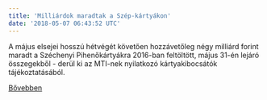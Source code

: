 ```yaml
---
title: 'Milliárdok maradtak a Szép-kártyákon'
date: '2018-05-07 06:43:52 UTC'
---
```


A május elsejei hosszú hétvégét követően hozzávetőleg négy milliárd forint maradt a Széchenyi Pihenőkártyákra 2016-ban feltöltött, május 31-én lejáró összegekből - derül ki az MTI-nek nyilatkozó kártyakibocsátók tájékoztatásából.


[Bővebben](https://ift.tt/2FOJyvB)
